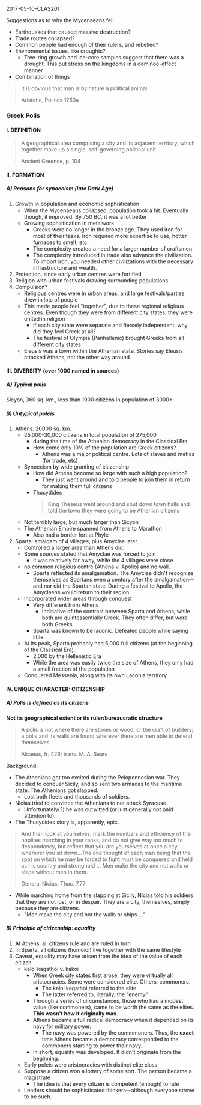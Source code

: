 2017-05-10-CLAS201

Suggestions as to why the Mycenaeans fell

* Earthquakes that caused massive destruction?
* Trade routes collapsed?
* Common people had enough of their rulers, and rebelled?
* Environmental issues, like droughts?
    - Tree-ring growth and ice-core samples suggest that there was a drought. This put stress on the kingdoms in a dominoe-effect manner
* Combination of things

> It is obvious that man is by nature a political animal
> 
> Aristotle, Politics 1253a



### Greek Polis


#### I. DEFINITION

> A geographical area comprising a city and its adjacent territory, which together make up a single, self-governing political unit
> 
> Ancient Greence, p. 104


#### II. FORMATION

##### A) Reasons for synoecism (late Dark Age)

1. Growth in population and economic sophistication
    * When the Mycenaeans collapsed, population took a hit. Eventually though, it improved. By 750 BC, it was a lot better
    * Growing sophistication in metalwork
        - Greeks were no longer in the bronze age. They used iron for most of their tasks. Iron required more expertise to use, hotter furnaces to smelt, etc
        - The complexity created a need for a larger number of craftsmen
        - The complexity introduced in trade also advance the civilization. To import iron, you needed other civilizations with the necessary infrastructure and wealth.
2. Protection, since early urban centres were fortified
3. Religion with urban festivals drawing surrounding populations
4. Compulsion?
    * Religious centres were in urban areas, and large festivals/parties drew in lots of people
    * This made people feel "together", due to these regional religious centres. Even though they were from different city states, they were united in religion
        - if each city state were separate and fiercely independent, why did they feel Greek at all?
        - The festival of Olympia (Panhellenic) brought Greeks from all different city states
    * Eleusis was a town within the Athenian state. Stories say Eleusis attacked Athens, not the other way around.


#### III. DIVERSITY (over 1000 named in sources)

##### A) Typical polis

Sicyon, 360 sq. km., less than 1000 citizens in population of 3000+

##### B) Untypical poleis

1. Athens: 26000 sq. km.
    * 25,000-30,000 citizens in total population of 275,000
        - during the time of the Athenian democracy in the Classical Era
        - How come only 10% of the population are Greek citizens?
            + Athens was a major political centre. Lots of slaves and metics (for trade, etc)
    * Synoecism by wide granting of citizenship
        - How did Athens become so large with such a high population?
            + They just went around and told people to join them in return for making them full citizens
        - Thucydides
            > King Theseus went around and shut down town halls and told the town they were going to be Athenian citizens
    * Not terribly large, but much larger than Sicyon
    * The Athenian Empire spanned from Athens to Marathon
        - Also had a border fort at Phyle
2. Sparta: amalgam of 4 villages, plus Amyclae later
    * Controlled a larger area than Athens did.
    * Some sources stated that Amyclae was forced to join
        - It was relatively far away, while the 4 villages were close
    * no common religious centre (Athena v. Apollo) and no wall.
        - Sparta reflected its amalgamation. The Amyclae didn't recognize themselves as Spartans even a century after the amalgamation—and nor did the Spartan state. During a festival to Apollo, the Amyclaens would return to their region.
    * Incorporated wider areas through conquest
        - Very different from Athens
            + Indicative of the contrast between Sparta and Athens, while both are quintessentially Greek. They often differ, but were both Greeks.
        - Sparta was known to be laconic. Defeated people while saying little.
    * At its peak, Sparta probably had 5,000 full citizens (at the beginning of the Classical Era).
        - 2,000 by the Hellenistic Era
        - While the area was easily twice the size of Athens, they only had a small fraction of the population
    * Conquered Messenia, along with its own Laconia territory


#### IV. UNIQUE CHARACTER: CITIZENSHIP

##### A) Polis is defined as its citizens

**Not its geographical extent or its ruler/bureaucratic structure**

> A polis is not where there are stones or wood, or the craft of builders; a polis and its walls are found wherever there are men able to defend themselves
> 
> Alcaeus, fr. 426; trans. M. A. Sears

Background:

* The Athenians got too excited during the Peloponnesian war. They decided to conquer Sicily, and so sent two armadas to the maritime state. The Athenians got slapped.
    - Lost both fleets and thousands of soldiers.
* Nicias tried to convince the Athenians to not attack Syracuse.
    - Unfortunately(?) he was outwitted (or just generally not paid attention to).
* The Thucydides story is, apparently, epic.

> And then look at yourselves, mark the numbers and efficiency of the hoplites marching in your ranks, and do not give way too much to despondency, but reflect that you are yourselves at once a city wherever you sit down…The one thought of each man being that the spot on which he may be forced to fight must be conquered and held as his country and stronghold ... Men make the city and not walls or ships without men in them.
> 
> General Nicias, Thuc. 7.77

* While marching home from the slapping at Sicily, Nicias told his soldiers that they are not lost, or in despair. They are a city, themselves, simply because they are citizens.
    - "Men make the city and not the walls or ships ..."

##### B) Principle of citizenship: equality

1. At Athens, all citizens rule and are ruled in turn
2. In Sparta, all citizens (homoioi) live together with the same lifestyle
3. Caveat, equality may have arisen from the idea of the value of each citizen
    * kaloi kagathoi v. kakoi
        - When Greek city states first arose, they were virtually all aristocracies. Some were considered elite. Others, commoners.
            + The kaloi kagathoi referred to the elite
            + The latter referred to, literally, the "enemy."
        - Through a series of circumstances, those who had a modest value (like commoners), came to be worth the same as the elites. **This wasn't how it originally was.**
        - Athens became a full radical democracy when it depended on its navy for military power.
            + The navy was powered by the commmoners. Thus, the **exact** time Athens became a democracy corresponded to the commoners starting to power their navy.
        - In short, equality was developed. It didn't originate from the beginning.
    * Early poleis were aristocracies with distinct elite class
    * Suppose a citizen won a lottery of some sort. The person became a magistrate
        - The idea is that every citizen is competent (enough) to rule
    * Leaders should be sophisticated thinkers—although everyone strove to be such.
